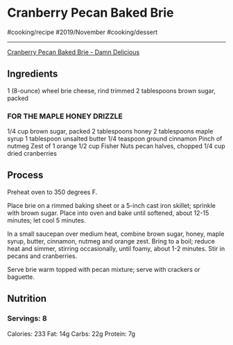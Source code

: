 # Cranberry Pecan Baked Brie
#cooking/recipe #2019/November #cooking/dessert
- - - -
[Cranberry Pecan Baked Brie - Damn Delicious](https://damndelicious.net/2015/11/22/cranberry-pecan-baked-brie/)

## Ingredients
1 (8-ounce) wheel brie cheese, rind trimmed
2 tablespoons brown sugar, packed

### FOR THE MAPLE HONEY DRIZZLE
1/4 cup brown sugar, packed
2 tablespoons honey
2 tablespoons maple syrup
1 tablespoon unsalted butter
1/4 teaspoon ground cinnamon
Pinch of nutmeg
Zest of 1 orange
1/2 cup Fisher Nuts pecan halves, chopped
1/4 cup dried cranberries

## Process
Preheat oven to 350 degrees F.

Place brie on a rimmed baking sheet or a 5-inch cast iron skillet; sprinkle with brown sugar. Place into oven and bake until softened, about 12-15 minutes; let cool 5 minutes.

In a small saucepan over medium heat, combine brown sugar, honey, maple syrup, butter, cinnamon, nutmeg and orange zest. Bring to a boil; reduce heat and simmer, stirring occasionally, until foamy, about 1-2 minutes. Stir in pecans and cranberries.

Serve brie warm topped with pecan mixture; serve with crackers or baguette.

## Nutrition
### Servings: 8
Calories: 233
Fat: 14g
Carbs: 22g
Protein: 7g